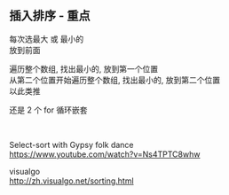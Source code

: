 ## 插入排序 - 重点
每次选最大 或 最小的  
放到前面  

遍历整个数组, 找出最小的, 放到第一个位置  
从第二个位置开始遍历整个数组, 找出最小的, 放到第二个位置  
以此类推  

还是 2 个 for 循环嵌套  


<br/>

Select-sort with Gypsy folk dance  
https://www.youtube.com/watch?v=Ns4TPTC8whw  


visualgo  
http://zh.visualgo.net/sorting.html  




























